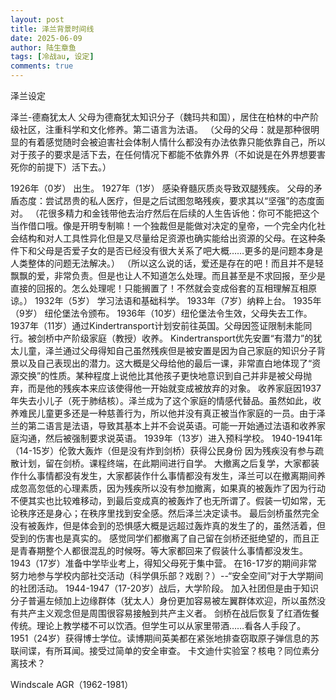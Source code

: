```yaml
---
layout: post
title: 泽兰背景时间线
date: 2025-06-09
author: 陆生章鱼
tags: [冷战au, 设定]
comments: true
---
```

泽兰设定
<!-- more -->


泽兰-德裔犹太人
父母为德裔犹太知识分子（魏玛共和国），居住在柏林的中产阶级社区，注重科学和文化修养。第二语言为法语。
（父母的父母：就是那种很明显的有着感觉随时会被迫害社会体制人情什么都没有办法依靠只能依靠自己，所以对于孩子的要求是活下去，在任何情况下都能不依靠外界（不如说是在外界想要害死你的前提下）活下去。）


1926年（0岁） 出生。
1927年（1岁） 感染脊髓灰质炎导致双腿残疾。
父母的矛盾态度：尝试昂贵的私人医疗，但是之后试图忽略残疾，要求其以“坚强”的态度面对。
（花很多精力和金钱带他去治疗然后在后续的人生告诉他：你可不能把这个当作借口哦。像是开明专制嘛！一个独裁但是能做对决定的皇帝，一个完全内化社会结构和对人工具性异化但是又尽量给足资源也确实能给出资源的父母。在这种条件下和父母是否爱子女的是否已经没有很大关系了吧大概……更多的是问题本身是人类整体的问题无法解决。）
（所以这么说的话，爱还是存在的吧！而且并不是轻飘飘的爱，非常负责。但是也让人不知道怎么处理。而且甚至是不求回报，至少是直接的回报的。怎么处理呢！只能搁置了！不然就会变成俗套的互相理解互相原谅。）
1932年（5岁） 学习法语和基础科学。
1933年（7岁）纳粹上台。
1935年（9岁） 纽伦堡法令颁布。
1936年（10岁）纽伦堡法令生效，父母失去工作。
1937年（11岁）通过Kindertransport计划安前往英国。父母因签证限制未能同行。被剑桥中产阶级家庭（教授）收养。
Kindertransport优先安置“有潜力”的犹太儿童，泽兰通过父母得知自己虽然残疾但是被安置是因为自己家庭的知识分子背景以及自己表现出的潜力。这大概是父母给他的最后一课，非常直白地体现了“资源交换”的性质。某种程度上说他比其他孩子更快地意识到自己并非是被父母抛弃，而是他的残疾本来应该使得他一开始就变成被放弃的对象。
收养家庭因1937年失去小儿子（死于肺结核）。泽兰成为了这个家庭的情感代替品。虽然如此，收养难民儿童更多还是一种慈善行为，所以他并没有真正被当作家庭的一员。由于泽兰的第二语言是法语，导致其基本上并不会说英语。可能一开始通过法语和收养家庭沟通，然后被强制要求说英语。
1939年（13岁）进入预科学校。
1940-1941年（14-15岁）伦敦大轰炸（但是没有炸到剑桥）获得公民身份
因为残疾没有参与疏散计划，留在剑桥。课程终端，在此期间进行自学。
大撤离之后复学，大家都装作什么事情都没有发生，大家都装作什么事情都没有发生，泽兰可以在撤离期间养成忽高忽低的心理素质，因为残疾所以没有参加撤离，如果真的被轰炸了因为行动不便其实也比较难移动，到最后变成真的被轰炸了也无所谓了。假装一切如常，无论秩序还是身心；在秩序里找到安全感。然后泽兰决定读书。
最后剑桥虽然完全没有被轰炸，但是体会到的恐惧感大概是远超过轰炸真的发生了的，虽然活着，但受到的伤害也是真实的。
感觉同学们都撤离了自己留在剑桥还挺绝望的，而且正是青春期整个人都很混乱的时候呀。等大家都回来了假装什么事情都没发生。
1943（17岁）准备中学毕业考上，得知父母死于集中营。
在16-17岁的期间非常努力地参与学校内部社交活动（科学俱乐部？戏剧？）--“安全空间”对于大学期间的社团活动。
1944-1947（17-20岁）战后，大学阶段。
加入社团但是由于知识分子普遍左倾加上边缘群体（犹太人）身份更加容易被左翼群体欢迎，所以虽然没有共产主义观念但是周围很容易接触到共产主义者。
剑桥在战后恢复了红酒佐餐传统。理论上教学楼不可以饮酒。但学生可以从家里带酒……看各人手段了。
1951（24岁）获得博士学位。读博期间英美都在紧张地排查窃取原子弹信息的苏联间谍，有所耳闻。接受过简单的安全审查。
卡文迪什实验室？核电？同位素分离技术？

Windscale AGR（1962-1981）


